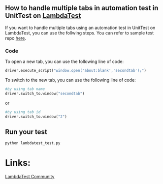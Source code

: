## How to handle multiple tabs in automation test in UnitTest on [LambdaTest](https://www.lambdatest.com/?utm_source=github&utm_medium=repo&utm_campaign=UnitTest-multiple-tabs)

If you want to handle multiple tabs using an automation test in UnitTest on LambdaTest, you can use the follwing steps. You can refer to sample test repo [here](https://github.com/LambdaTest/Python-UnitTest-Selenium).

### Code

To open a new tab, you can use the following line of code:

```python
driver.execute_script("window.open('about:blank','secondtab');")
```

To switch to the new tab, you can use the following line of code:

```python
#by using tab name
driver.switch_to.window("secondtab")
```
or
```python
#by using tab id
driver.switch_to.window("2")
```


## Run your test

```bash
python lambdatest_test.py
```

# Links:

[LambdaTest Community](http://community.lambdatest.com/)

